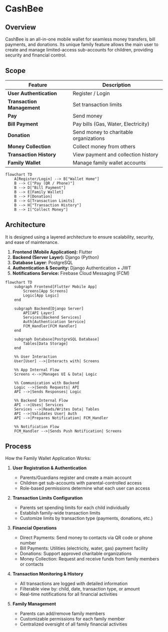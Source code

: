# CashBee

## Overview
CashBee is an all-in-one mobile wallet for seamless money transfers, bill payments, and donations. Its unique family feature allows the main user to create and manage limited-access sub-accounts for children, providing security and financial control.


## Scope
| Feature | Description |
|---------|-------------|
| **User Authentication** | Register / Login |
| **Transaction Management** | Set transaction limits |
| **Pay** | Send money |
| **Bill Payment** | Pay bills (Gas, Water, Electricity) |
| **Donation** | Send money to charitable organizations  |
| **Money Collection** | Collect money from others |
| **Transaction History** | View payment and collection history |
| **Family Wallet** | Manage family wallet accounts |

```mermaid
flowchart TD
    A[Register/Login] --> B["Wallet Home"]
    B --> C["Pay (QR / Phone)"]
    B --> D["Bill Payment"]
    B --> E[Family Wallet]
    B --> F[Donation]
    B --> G[Transaction Limits]
    B --> H["Transaction History"]
    B --> I["Collect Money"]
```
## Architecture
It is designed using a layered architecture to ensure scalability, security, and ease of maintenance.  
1. **Frontend (Mobile Application):** Flutter  
2. **Backend (Server Layer):** Django (Python)  
3. **Database Layer**: PostgreSQL  
4. **Authentication & Security:** Django Authentication + JWT  
5. **Notifications Service:** Firebase Cloud Messaging (FCM)  

```mermaid
flowchart TD
    subgraph Frontend[Flutter Mobile App]
        Screens[App Screens]
        Logic[App Logic]
    end

    subgraph Backend[Django Server]
        API[API Layer]
        Services[Backend Services]
        Auth[Authentication Service]
        FCM_Handler[FCM Handler]
    end

    subgraph Database[PostgreSQL Database]
        Tables[Data Storage]
    end

    %% User Interaction
    User[User] -->|Interacts with| Screens

    %% App Internal Flow
    Screens <-->|Manages UI & Data| Logic

    %% Communication with Backend
    Logic -->|Sends Requests| API
    API -->|Sends Responses| Logic

    %% Backend Internal Flow
    API -->|Uses| Services
    Services -->|Reads/Writes Data| Tables
    API -->|Validates User| Auth
    API -->|Prepares Notification| FCM_Handler

    %% Notification Flow
    FCM_Handler -->|Sends Push Notification| Screens

```
## Process
 How the Family Wallet Application Works:
1. **User Registration & Authentication**
   - Parents/Guardians register and create a main account
   - Children get sub-accounts with parental-controlled access
   - Role-based permissions determine what each user can access

2. **Transaction Limits Configuration**
   - Parents set spending limits for each child individually
   - Establish family-wide transaction limits
   - Customize limits by transaction type (payments, donations, etc.)

3. **Financial Operations**
   - Direct Payments: Send money to contacts via QR code or phone number
   - Bill Payments: Utilities (electricity, water, gas) payment facility
   - Donations: Support approved charitable organizations
   - Money Collection: Request and receive funds from family members or contacts

4. **Transaction Monitoring & History**
   - All transactions are logged with detailed information
   - Filterable view by: child, date, transaction type, or amount
   - Real-time notifications for all financial activities

5. **Family Management**
   - Parents can add/remove family members
   - Customizable permissions for each family member
   - Centralized oversight of all family financial activities
